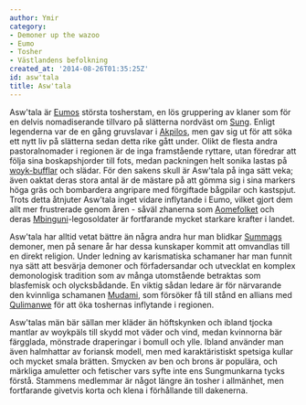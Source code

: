 ```yaml
---
author: Ymir
category:
- Demoner up the wazoo
- Eumo
- Tosher
- Västlandens befolkning
created_at: '2014-08-26T01:35:25Z'
id: asw'tala
title: Asw'tala
---
```

Asw'tala är [Eumos] största tosherstam, en lös gruppering av klaner som för en delvis nomadiserande tillvaro på slätterna nordväst om [Sung]. Enligt legenderna var de en gång gruvslavar i [Akpilos], men gav sig ut för att söka ett nytt liv på slätterna sedan detta rike gått under. Olikt de flesta andra pastoralnomader i regionen är de inga framstående ryttare, utan föredrar att följa sina boskapshjorder till fots, medan packningen helt sonika lastas på [woyk-bufflar] och slädar. För den sakens skull är Asw'tala på inga sätt veka; även oaktat deras stora antal är de mästare på att gömma sig i sina markers höga gräs och bombardera angripare med förgiftade bågpilar och kastspjut. Trots detta åtnjuter Asw'tala inget vidare inflytande i Eumo, vilket gjort dem allt mer frustrerade genom åren - såväl zhanerna som [Aomefolket] och deras [Mbinguni]-legosoldater är fortfarande mycket starkare krafter i landet.

Asw'tala har alltid vetat bättre än några andra hur man blidkar [Summags] demoner, men på senare år har dessa kunskaper kommit att omvandlas till en direkt religion. Under ledning av karismatiska schamaner har man funnit nya sätt att besvärja demoner och förfadersandar och utvecklat en komplex demonologisk tradition som av många utomstående betraktas som blasfemisk och olycksbådande. En viktig sådan ledare är för närvarande den kvinnliga schamanen [Mudami], som försöker få till stånd en allians med [Qulimanwe] för att öka toshernas inflytande i regionen.

Asw'talas män bär sällan mer kläder än höftskynken och ibland tjocka mantlar av woykpäls till skydd mot väder och vind, medan kvinnorna bär färgglada, mönstrade draperingar i bomull och ylle. Ibland använder man även halmhattar av foriansk modell, men med karaktäristiskt spetsiga kullar och mycket smala brätten. Smycken av ben och brons är populära, och märkliga amuletter och fetischer vars syfte inte ens Sungmunkarna tycks förstå. Stammens medlemmar är något längre än tosher i allmänhet, men fortfarande givetvis korta och klena i förhållande till dakenerna.

  [Eumos]: Eumo
  [Sung]: Sung
  [Akpilos]: Akpilos
  [woyk-bufflar]: Woyk
  [Aomefolket]: Aome
  [Mbinguni]: Mbinguni
  [Summags]: Summag
  [Mudami]: Mudami
  [Qulimanwe]: Qulimanwe
